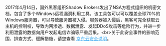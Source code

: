 2017年4月14日，国外黑客组织Shadow Brokers发出了NSA方程式组织的机密文档，包含了多个Windows远程漏洞利用工具，该工具包可以可以覆盖全球70%的Windows服务器，可以导致服务器被入侵。服务器被入侵后，黑客可完全获取云主机的控制权，导致内网渗透、数据泄露、发起DDoS攻击等危险行为，并进一步利用泄露的数据向用户发起电信诈骗等严重后果。&lt;br&gt;关于此安全事件的影响范围、排查方式、缓解措施，请您查看 <a href='http://www.jcloud.com/help/gwldyj804.html' target='_blank' style='color:#3baaf1'>京东云安全说明</a>。